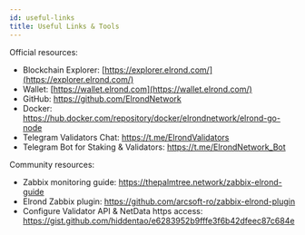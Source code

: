 ```yaml
---
id: useful-links
title: Useful Links & Tools
---
```


Official resources:

- Blockchain Explorer: [https://explorer.elrond.com/](https://explorer.elrond.com/)
- Wallet: [https://wallet.elrond.com](https://wallet.elrond.com/)
- GitHub: https://github.com/ElrondNetwork
- Docker: https://hub.docker.com/repository/docker/elrondnetwork/elrond-go-node
- Telegram Validators Chat: https://t.me/ElrondValidators
- Telegram Bot for Staking & Validators: https://t.me/ElrondNetwork_Bot

Community resources:

- Zabbix monitoring guide: https://thepalmtree.network/zabbix-elrond-guide
- Elrond Zabbix plugin: https://github.com/arcsoft-ro/zabbix-elrond-plugin
- Configure Validator API & NetData https access: https://gist.github.com/hiddentao/e6283952b9fffe3f6b42dfeec87c684e
